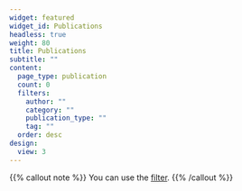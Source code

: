 ```yaml
---
widget: featured
widget_id: Publications
headless: true
weight: 80
title: Publications
subtitle: ""
content:
  page_type: publication
  count: 0
  filters:
    author: ""
    category: ""
    publication_type: ""
    tag: ""
  order: desc
design:
  view: 3
---
```

{{% callout note %}}
You can use the [filter](./publication/).
{{% /callout %}}
